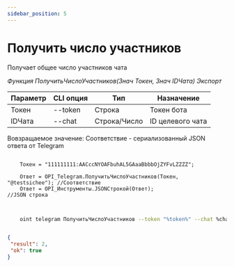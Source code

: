 ```yaml
---
sidebar_position: 5
---
```


# Получить число участников
Получает общее число участников чата


*Функция ПолучитьЧислоУчастников(Знач Токен, Знач IDЧата) Экспорт*

  | Параметр | CLI опция | Тип | Назначение |
  |-|-|-|-|
  | Токен | --token | Строка | Токен бота |
  | IDЧата | --chat | Строка/Число | ID целевого чата |
  
  Вовзращаемое значение: Соответствие - сериализованный JSON ответа от Telegram

```bsl title="Пример кода"
	
	Токен = "111111111:AACccNYOAFbuhAL5GAaaBbbbOjZYFvLZZZZ";
	
	Ответ = OPI_Telegram.ПолучитьЧислоУчастников(Токен, "@testsichee"); //Соответствие
	Ответ = OPI_Инструменты.JSONСтрокой(Ответ);                         //JSON строка                                            
	
```

```sh title="Пример команд CLI"

    oint telegram ПолучитьЧислоУчастников --token "%token%" --chat %channelid%

```

```json title="Результат"

{
 "result": 2,
 "ok": true
}

```